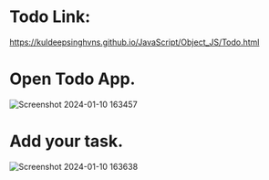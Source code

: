 # Todo Link:

https://kuldeepsinghvns.github.io/JavaScript/Object_JS/Todo.html

# Open Todo App.
![Screenshot 2024-01-10 163457](https://github.com/kuldeepsinghvns/JavaScript/assets/133557298/54823798-d4d2-47af-bee3-6c70ce377530)

# Add your task.
![Screenshot 2024-01-10 163638](https://github.com/kuldeepsinghvns/JavaScript/assets/133557298/0fee34d0-09a9-430d-ac59-80dc912565a4)

 
